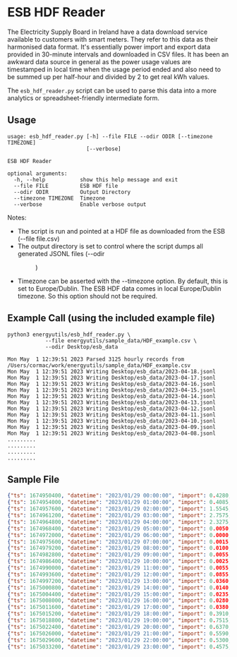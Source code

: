 # ESB HDF Reader

The Electricity Supply Board in Ireland have a data download service available to customers with smart meters. They refer to this data as their harmonised data format. It's essentially power import and export data provided in 30-minute intervals and downloaded in CSV files. It has been an awkward data source in general as the power usage values are timestamped in local time when the usage period ended and also need to be summed up per half-hour and divided by 2 to get real kWh values.

The ```esb_hdf_reader.py``` script can be used to parse this data into a more analytics or spreadsheet-friendly intermediate form. 

## Usage
```
usage: esb_hdf_reader.py [-h] --file FILE --odir ODIR [--timezone TIMEZONE]
                         [--verbose]

ESB HDF Reader

optional arguments:
  -h, --help           show this help message and exit
  --file FILE          ESB HDF file
  --odir ODIR          Output Directory
  --timezone TIMEZONE  Timezone
  --verbose            Enable verbose output
```

Notes:
* The script is run and pointed at a HDF file as downloaded from the ESB (--file file.csv)
* The output directory is set to control where the script dumps all generated JSONL files (--odir <dir>)
* Timezone can be asserted with the --timezone option. By default, this is set to Europe/Dublin. The ESB HDF data comes in local Europe/Dublin timezone. So this option should not be required.

## Example Call (using the included example file)
```
python3 energyutils/esb_hdf_reader.py \
            --file energyutils/sample_data/HDF_example.csv \
            --odir Desktop/esb_data

Mon May  1 12:39:51 2023 Parsed 3125 hourly records from /Users/cormac/work/energyutils/sample_data/HDF_example.csv
Mon May  1 12:39:51 2023 Writing Desktop/esb_data/2023-04-18.jsonl
Mon May  1 12:39:51 2023 Writing Desktop/esb_data/2023-04-17.jsonl
Mon May  1 12:39:51 2023 Writing Desktop/esb_data/2023-04-16.jsonl
Mon May  1 12:39:51 2023 Writing Desktop/esb_data/2023-04-15.jsonl
Mon May  1 12:39:51 2023 Writing Desktop/esb_data/2023-04-14.jsonl
Mon May  1 12:39:51 2023 Writing Desktop/esb_data/2023-04-13.jsonl
Mon May  1 12:39:51 2023 Writing Desktop/esb_data/2023-04-12.jsonl
Mon May  1 12:39:51 2023 Writing Desktop/esb_data/2023-04-11.jsonl
Mon May  1 12:39:51 2023 Writing Desktop/esb_data/2023-04-10.jsonl
Mon May  1 12:39:51 2023 Writing Desktop/esb_data/2023-04-09.jsonl
Mon May  1 12:39:51 2023 Writing Desktop/esb_data/2023-04-08.jsonl
.........
.........
.........
.........

```

## Sample File
```json
{"ts": 1674950400, "datetime": "2023/01/29 00:00:00", "import": 0.4280, "export": 0.0000, "hour": 0, "day": "2023-01-29", "month": "2023-01", "year": "2023", "weekday": "7 Sun", "week": "2023-04"}
{"ts": 1674954000, "datetime": "2023/01/29 01:00:00", "import": 0.4085, "export": 0.0000, "hour": 1, "day": "2023-01-29", "month": "2023-01", "year": "2023", "weekday": "7 Sun", "week": "2023-04"}
{"ts": 1674957600, "datetime": "2023/01/29 02:00:00", "import": 1.5545, "export": 0.0000, "hour": 2, "day": "2023-01-29", "month": "2023-01", "year": "2023", "weekday": "7 Sun", "week": "2023-04"}
{"ts": 1674961200, "datetime": "2023/01/29 03:00:00", "import": 2.7575, "export": 0.0000, "hour": 3, "day": "2023-01-29", "month": "2023-01", "year": "2023", "weekday": "7 Sun", "week": "2023-04"}
{"ts": 1674964800, "datetime": "2023/01/29 04:00:00", "import": 2.3275, "export": 0.0000, "hour": 4, "day": "2023-01-29", "month": "2023-01", "year": "2023", "weekday": "7 Sun", "week": "2023-04"}
{"ts": 1674968400, "datetime": "2023/01/29 05:00:00", "import": 0.0050, "export": 0.0000, "hour": 5, "day": "2023-01-29", "month": "2023-01", "year": "2023", "weekday": "7 Sun", "week": "2023-04"}
{"ts": 1674972000, "datetime": "2023/01/29 06:00:00", "import": 0.0000, "export": 0.0005, "hour": 6, "day": "2023-01-29", "month": "2023-01", "year": "2023", "weekday": "7 Sun", "week": "2023-04"}
{"ts": 1674975600, "datetime": "2023/01/29 07:00:00", "import": 0.0015, "export": 0.0010, "hour": 7, "day": "2023-01-29", "month": "2023-01", "year": "2023", "weekday": "7 Sun", "week": "2023-04"}
{"ts": 1674979200, "datetime": "2023/01/29 08:00:00", "import": 0.0100, "export": 0.0005, "hour": 8, "day": "2023-01-29", "month": "2023-01", "year": "2023", "weekday": "7 Sun", "week": "2023-04"}
{"ts": 1674982800, "datetime": "2023/01/29 09:00:00", "import": 0.0055, "export": 0.0035, "hour": 9, "day": "2023-01-29", "month": "2023-01", "year": "2023", "weekday": "7 Sun", "week": "2023-04"}
{"ts": 1674986400, "datetime": "2023/01/29 10:00:00", "import": 0.0025, "export": 0.0015, "hour": 10, "day": "2023-01-29", "month": "2023-01", "year": "2023", "weekday": "7 Sun", "week": "2023-04"}
{"ts": 1674990000, "datetime": "2023/01/29 11:00:00", "import": 0.0055, "export": 0.0060, "hour": 11, "day": "2023-01-29", "month": "2023-01", "year": "2023", "weekday": "7 Sun", "week": "2023-04"}
{"ts": 1674993600, "datetime": "2023/01/29 12:00:00", "import": 0.0855, "export": 0.0345, "hour": 12, "day": "2023-01-29", "month": "2023-01", "year": "2023", "weekday": "7 Sun", "week": "2023-04"}
{"ts": 1674997200, "datetime": "2023/01/29 13:00:00", "import": 0.0360, "export": 0.0290, "hour": 13, "day": "2023-01-29", "month": "2023-01", "year": "2023", "weekday": "7 Sun", "week": "2023-04"}
{"ts": 1675000800, "datetime": "2023/01/29 14:00:00", "import": 0.0140, "export": 0.0100, "hour": 14, "day": "2023-01-29", "month": "2023-01", "year": "2023", "weekday": "7 Sun", "week": "2023-04"}
{"ts": 1675004400, "datetime": "2023/01/29 15:00:00", "import": 0.0235, "export": 0.0080, "hour": 15, "day": "2023-01-29", "month": "2023-01", "year": "2023", "weekday": "7 Sun", "week": "2023-04"}
{"ts": 1675008000, "datetime": "2023/01/29 16:00:00", "import": 0.0280, "export": 0.0175, "hour": 16, "day": "2023-01-29", "month": "2023-01", "year": "2023", "weekday": "7 Sun", "week": "2023-04"}
{"ts": 1675011600, "datetime": "2023/01/29 17:00:00", "import": 0.0380, "export": 0.0045, "hour": 17, "day": "2023-01-29", "month": "2023-01", "year": "2023", "weekday": "7 Sun", "week": "2023-04"}
{"ts": 1675015200, "datetime": "2023/01/29 18:00:00", "import": 0.3910, "export": 0.0505, "hour": 18, "day": "2023-01-29", "month": "2023-01", "year": "2023", "weekday": "7 Sun", "week": "2023-04"}
{"ts": 1675018800, "datetime": "2023/01/29 19:00:00", "import": 0.7515, "export": 0.0000, "hour": 19, "day": "2023-01-29", "month": "2023-01", "year": "2023", "weekday": "7 Sun", "week": "2023-04"}
{"ts": 1675022400, "datetime": "2023/01/29 20:00:00", "import": 0.6370, "export": 0.0000, "hour": 20, "day": "2023-01-29", "month": "2023-01", "year": "2023", "weekday": "7 Sun", "week": "2023-04"}
{"ts": 1675026000, "datetime": "2023/01/29 21:00:00", "import": 0.5590, "export": 0.0000, "hour": 21, "day": "2023-01-29", "month": "2023-01", "year": "2023", "weekday": "7 Sun", "week": "2023-04"}
{"ts": 1675029600, "datetime": "2023/01/29 22:00:00", "import": 0.5300, "export": 0.0000, "hour": 22, "day": "2023-01-29", "month": "2023-01", "year": "2023", "weekday": "7 Sun", "week": "2023-04"}
{"ts": 1675033200, "datetime": "2023/01/29 23:00:00", "import": 0.4575, "export": 0.0000, "hour": 23, "day": "2023-01-29", "month": "2023-01", "year": "2023", "weekday": "7 Sun", "week": "2023-04"}
```
